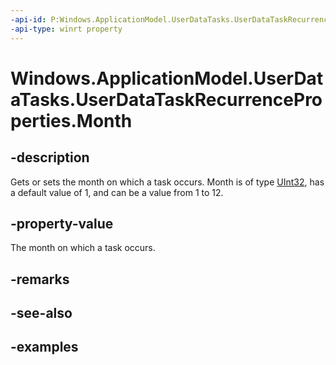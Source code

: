 ```yaml
---
-api-id: P:Windows.ApplicationModel.UserDataTasks.UserDataTaskRecurrenceProperties.Month
-api-type: winrt property
---
```


<!-- Property syntax.
public IReference<int> Month { get;  set; }
-->

# Windows.ApplicationModel.UserDataTasks.UserDataTaskRecurrenceProperties.Month

## -description
Gets or sets the month on which a task occurs. Month is of type [UInt32](/dotnet/api/system.uint32?redirectedfrom=MSDN), has a default value of 1, and can be a value from 1 to 12.

## -property-value
The month on which a task occurs.

## -remarks

## -see-also

## -examples
